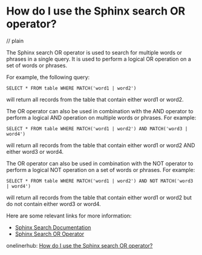 # How do I use the Sphinx search OR operator?
// plain

The Sphinx search OR operator is used to search for multiple words or phrases in a single query. It is used to perform a logical OR operation on a set of words or phrases.

For example, the following query:
```
SELECT * FROM table WHERE MATCH('word1 | word2')
```
will return all records from the table that contain either word1 or word2.

The OR operator can also be used in combination with the AND operator to perform a logical AND operation on multiple words or phrases. For example:
```
SELECT * FROM table WHERE MATCH('word1 | word2') AND MATCH('word3 | word4')
```
will return all records from the table that contain either word1 or word2 AND either word3 or word4.

The OR operator can also be used in combination with the NOT operator to perform a logical NOT operation on a set of words or phrases. For example:
```
SELECT * FROM table WHERE MATCH('word1 | word2') AND NOT MATCH('word3 | word4')
```
will return all records from the table that contain either word1 or word2 but do not contain either word3 or word4.

Here are some relevant links for more information:
- [Sphinx Search Documentation](http://sphinxsearch.com/docs/current.html)
- [Sphinx Search OR Operator](https://www.webhostinghero.com/how-to-use-the-sphinx-search-or-operator/)

onelinerhub: [How do I use the Sphinx search OR operator?](https://onelinerhub.com/sphinxsearch/how-do-i-use-the-sphinx-search-or-operator)